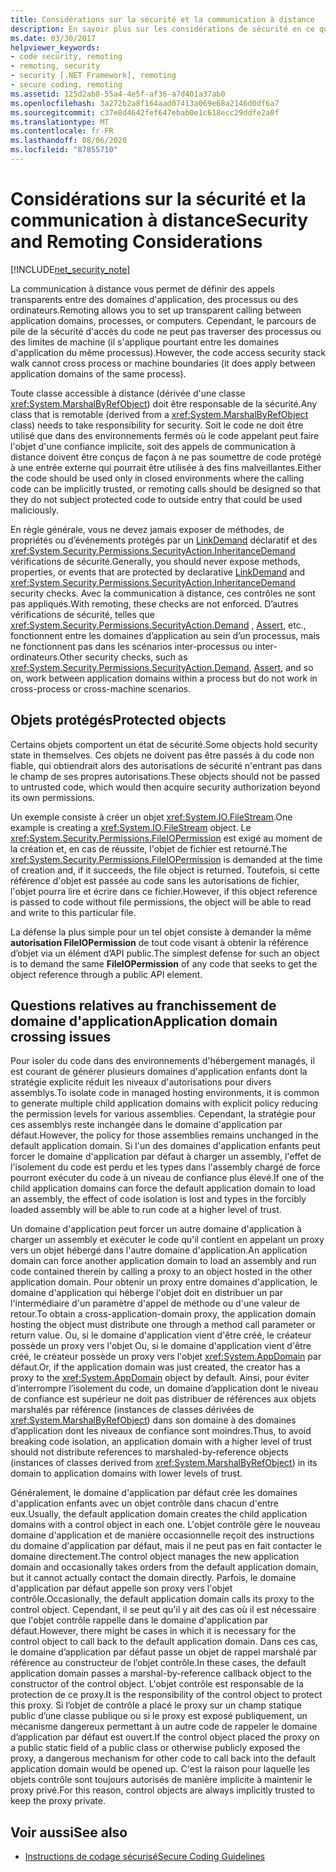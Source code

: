 ```yaml
---
title: Considérations sur la sécurité et la communication à distance
description: En savoir plus sur les considérations de sécurité en ce qui concerne la communication à distance, qui vous permet de configurer un appel transparent entre des domaines d’application, des processus ou des ordinateurs.
ms.date: 03/30/2017
helpviewer_keywords:
- code security, remoting
- remoting, security
- security [.NET Framework], remoting
- secure coding, remoting
ms.assetid: 125d2ab8-55a4-4e5f-af36-a7d401a37ab0
ms.openlocfilehash: 3a272b2a8f164aad07413a069e68a2146d0df6a7
ms.sourcegitcommit: c37e8d4642fef647ebab0e1c618ecc29ddfe2a0f
ms.translationtype: MT
ms.contentlocale: fr-FR
ms.lasthandoff: 08/06/2020
ms.locfileid: "87855710"
---
```

# <a name="security-and-remoting-considerations"></a><span data-ttu-id="5c419-103">Considérations sur la sécurité et la communication à distance</span><span class="sxs-lookup"><span data-stu-id="5c419-103">Security and Remoting Considerations</span></span>

[!INCLUDE[net_security_note](../../../includes/net-security-note-md.md)]

<span data-ttu-id="5c419-104">La communication à distance vous permet de définir des appels transparents entre des domaines d'application, des processus ou des ordinateurs.</span><span class="sxs-lookup"><span data-stu-id="5c419-104">Remoting allows you to set up transparent calling between application domains, processes, or computers.</span></span> <span data-ttu-id="5c419-105">Cependant, le parcours de pile de la sécurité d'accès du code ne peut pas traverser des processus ou des limites de machine (il s'applique pourtant entre les domaines d'application du même processus).</span><span class="sxs-lookup"><span data-stu-id="5c419-105">However, the code access security stack walk cannot cross process or machine boundaries (it does apply between application domains of the same process).</span></span>  
  
 <span data-ttu-id="5c419-106">Toute classe accessible à distance (dérivée d'une classe <xref:System.MarshalByRefObject>) doit être responsable de la sécurité.</span><span class="sxs-lookup"><span data-stu-id="5c419-106">Any class that is remotable (derived from a <xref:System.MarshalByRefObject> class) needs to take responsibility for security.</span></span> <span data-ttu-id="5c419-107">Soit le code ne doit être utilisé que dans des environnements fermés où le code appelant peut faire l'objet d'une confiance implicite, soit des appels de communication à distance doivent être conçus de façon à ne pas soumettre de code protégé à une entrée externe qui pourrait être utilisée à des fins malveillantes.</span><span class="sxs-lookup"><span data-stu-id="5c419-107">Either the code should be used only in closed environments where the calling code can be implicitly trusted, or remoting calls should be designed so that they do not subject protected code to outside entry that could be used maliciously.</span></span>  
  
 <span data-ttu-id="5c419-108">En règle générale, vous ne devez jamais exposer de méthodes, de propriétés ou d’événements protégés par un [LinkDemand](link-demands.md) déclaratif et des <xref:System.Security.Permissions.SecurityAction.InheritanceDemand> vérifications de sécurité.</span><span class="sxs-lookup"><span data-stu-id="5c419-108">Generally, you should never expose methods, properties, or events that are protected by declarative [LinkDemand](link-demands.md) and <xref:System.Security.Permissions.SecurityAction.InheritanceDemand> security checks.</span></span> <span data-ttu-id="5c419-109">Avec la communication à distance, ces contrôles ne sont pas appliqués.</span><span class="sxs-lookup"><span data-stu-id="5c419-109">With remoting, these checks are not enforced.</span></span> <span data-ttu-id="5c419-110">D’autres vérifications de sécurité, telles que <xref:System.Security.Permissions.SecurityAction.Demand> , [Assert](using-the-assert-method.md), etc., fonctionnent entre les domaines d’application au sein d’un processus, mais ne fonctionnent pas dans les scénarios inter-processus ou inter-ordinateurs.</span><span class="sxs-lookup"><span data-stu-id="5c419-110">Other security checks, such as <xref:System.Security.Permissions.SecurityAction.Demand>, [Assert](using-the-assert-method.md), and so on, work between application domains within a process but do not work in cross-process or cross-machine scenarios.</span></span>  
  
## <a name="protected-objects"></a><span data-ttu-id="5c419-111">Objets protégés</span><span class="sxs-lookup"><span data-stu-id="5c419-111">Protected objects</span></span>  
 <span data-ttu-id="5c419-112">Certains objets comportent un état de sécurité.</span><span class="sxs-lookup"><span data-stu-id="5c419-112">Some objects hold security state in themselves.</span></span> <span data-ttu-id="5c419-113">Ces objets ne doivent pas être passés à du code non fiable, qui obtiendrait alors des autorisations de sécurité n'entrant pas dans le champ de ses propres autorisations.</span><span class="sxs-lookup"><span data-stu-id="5c419-113">These objects should not be passed to untrusted code, which would then acquire security authorization beyond its own permissions.</span></span>  
  
 <span data-ttu-id="5c419-114">Un exemple consiste à créer un objet <xref:System.IO.FileStream>.</span><span class="sxs-lookup"><span data-stu-id="5c419-114">One example is creating a <xref:System.IO.FileStream> object.</span></span> <span data-ttu-id="5c419-115">Le <xref:System.Security.Permissions.FileIOPermission> est exigé au moment de la création et, en cas de réussite, l'objet de fichier est retourné.</span><span class="sxs-lookup"><span data-stu-id="5c419-115">The <xref:System.Security.Permissions.FileIOPermission> is demanded at the time of creation and, if it succeeds, the file object is returned.</span></span> <span data-ttu-id="5c419-116">Toutefois, si cette référence d'objet est passée au code sans les autorisations de fichier, l'objet pourra lire et écrire dans ce fichier.</span><span class="sxs-lookup"><span data-stu-id="5c419-116">However, if this object reference is passed to code without file permissions, the object will be able to read and write to this particular file.</span></span>  
  
 <span data-ttu-id="5c419-117">La défense la plus simple pour un tel objet consiste à demander la même **autorisation FileIOPermission** de tout code visant à obtenir la référence d’objet via un élément d’API public.</span><span class="sxs-lookup"><span data-stu-id="5c419-117">The simplest defense for such an object is to demand the same **FileIOPermission** of any code that seeks to get the object reference through a public API element.</span></span>  
  
## <a name="application-domain-crossing-issues"></a><span data-ttu-id="5c419-118">Questions relatives au franchissement de domaine d'application</span><span class="sxs-lookup"><span data-stu-id="5c419-118">Application domain crossing issues</span></span>  
 <span data-ttu-id="5c419-119">Pour isoler du code dans des environnements d'hébergement managés, il est courant de générer plusieurs domaines d'application enfants dont la stratégie explicite réduit les niveaux d'autorisations pour divers assemblys.</span><span class="sxs-lookup"><span data-stu-id="5c419-119">To isolate code in managed hosting environments, it is common to generate multiple child application domains with explicit policy reducing the permission levels for various assemblies.</span></span> <span data-ttu-id="5c419-120">Cependant, la stratégie pour ces assemblys reste inchangée dans le domaine d'application par défaut.</span><span class="sxs-lookup"><span data-stu-id="5c419-120">However, the policy for those assemblies remains unchanged in the default application domain.</span></span> <span data-ttu-id="5c419-121">Si l'un des domaines d'application enfants peut forcer le domaine d'application par défaut à charger un assembly, l'effet de l'isolement du code est perdu et les types dans l'assembly chargé de force pourront exécuter du code à un niveau de confiance plus élevé.</span><span class="sxs-lookup"><span data-stu-id="5c419-121">If one of the child application domains can force the default application domain to load an assembly, the effect of code isolation is lost and types in the forcibly loaded assembly will be able to run code at a higher level of trust.</span></span>  
  
 <span data-ttu-id="5c419-122">Un domaine d'application peut forcer un autre domaine d'application à charger un assembly et exécuter le code qu'il contient en appelant un proxy vers un objet hébergé dans l'autre domaine d'application.</span><span class="sxs-lookup"><span data-stu-id="5c419-122">An application domain can force another application domain to load an assembly and run code contained therein by calling a proxy to an object hosted in the other application domain.</span></span> <span data-ttu-id="5c419-123">Pour obtenir un proxy entre domaines d'application, le domaine d'application qui héberge l'objet doit en distribuer un par l'intermédiaire d'un paramètre d'appel de méthode ou d'une valeur de retour.</span><span class="sxs-lookup"><span data-stu-id="5c419-123">To obtain a cross-application-domain proxy, the application domain hosting the object must distribute one through a method call parameter or return value.</span></span> <span data-ttu-id="5c419-124">Ou, si le domaine d'application vient d'être créé, le créateur possède un proxy vers l'objet Ou, si le domaine d'application vient d'être créé, le créateur possède un proxy vers l'objet <xref:System.AppDomain> par défaut.</span><span class="sxs-lookup"><span data-stu-id="5c419-124">Or, if the application domain was just created, the creator has a proxy to the <xref:System.AppDomain> object by default.</span></span> <span data-ttu-id="5c419-125">Ainsi, pour éviter d’interrompre l’isolement du code, un domaine d’application dont le niveau de confiance est supérieur ne doit pas distribuer de références aux objets marshalés par référence (instances de classes dérivées de <xref:System.MarshalByRefObject>) dans son domaine à des domaines d’application dont les niveaux de confiance sont moindres.</span><span class="sxs-lookup"><span data-stu-id="5c419-125">Thus, to avoid breaking code isolation, an application domain with a higher level of trust should not distribute references to marshaled-by-reference objects (instances of classes derived from <xref:System.MarshalByRefObject>) in its domain to application domains with lower levels of trust.</span></span>  
  
 <span data-ttu-id="5c419-126">Généralement, le domaine d'application par défaut crée les domaines d'application enfants avec un objet contrôle dans chacun d'entre eux.</span><span class="sxs-lookup"><span data-stu-id="5c419-126">Usually, the default application domain creates the child application domains with a control object in each one.</span></span> <span data-ttu-id="5c419-127">L'objet contrôle gère le nouveau domaine d'application et de manière occasionnelle reçoit des instructions du domaine d'application par défaut, mais il ne peut pas en fait contacter le domaine directement.</span><span class="sxs-lookup"><span data-stu-id="5c419-127">The control object manages the new application domain and occasionally takes orders from the default application domain, but it cannot actually contact the domain directly.</span></span> <span data-ttu-id="5c419-128">Parfois, le domaine d'application par défaut appelle son proxy vers l'objet contrôle.</span><span class="sxs-lookup"><span data-stu-id="5c419-128">Occasionally, the default application domain calls its proxy to the control object.</span></span> <span data-ttu-id="5c419-129">Cependant, il se peut qu'il y ait des cas où il est nécessaire que l'objet contrôle rappelle dans le domaine d'application par défaut.</span><span class="sxs-lookup"><span data-stu-id="5c419-129">However, there might be cases in which it is necessary for the control object to call back to the default application domain.</span></span> <span data-ttu-id="5c419-130">Dans ces cas, le domaine d’application par défaut passe un objet de rappel marshalé par référence au constructeur de l’objet contrôle.</span><span class="sxs-lookup"><span data-stu-id="5c419-130">In these cases, the default application domain passes a marshal-by-reference callback object to the constructor of the control object.</span></span> <span data-ttu-id="5c419-131">L'objet contrôle est responsable de la protection de ce proxy.</span><span class="sxs-lookup"><span data-stu-id="5c419-131">It is the responsibility of the control object to protect this proxy.</span></span> <span data-ttu-id="5c419-132">Si l’objet de contrôle a placé le proxy sur un champ statique public d’une classe publique ou si le proxy est exposé publiquement, un mécanisme dangereux permettant à un autre code de rappeler le domaine d’application par défaut est ouvert.</span><span class="sxs-lookup"><span data-stu-id="5c419-132">If the control object placed the proxy on a public static field of a public class or otherwise publicly exposed the proxy, a dangerous mechanism for other code to call back into the default application domain would be opened up.</span></span> <span data-ttu-id="5c419-133">C'est la raison pour laquelle les objets contrôle sont toujours autorisés de manière implicite à maintenir le proxy privé.</span><span class="sxs-lookup"><span data-stu-id="5c419-133">For this reason, control objects are always implicitly trusted to keep the proxy private.</span></span>  
  
## <a name="see-also"></a><span data-ttu-id="5c419-134">Voir aussi</span><span class="sxs-lookup"><span data-stu-id="5c419-134">See also</span></span>

- [<span data-ttu-id="5c419-135">Instructions de codage sécurisé</span><span class="sxs-lookup"><span data-stu-id="5c419-135">Secure Coding Guidelines</span></span>](../../standard/security/secure-coding-guidelines.md)
